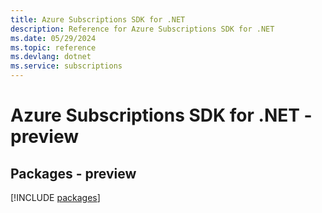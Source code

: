 ```yaml
---
title: Azure Subscriptions SDK for .NET
description: Reference for Azure Subscriptions SDK for .NET
ms.date: 05/29/2024
ms.topic: reference
ms.devlang: dotnet
ms.service: subscriptions
---
```

# Azure Subscriptions SDK for .NET - preview
## Packages - preview
[!INCLUDE [packages](subscriptions-index.md)]